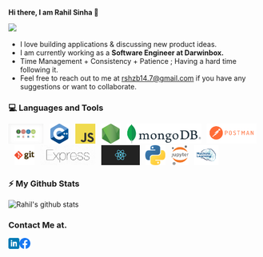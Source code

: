<!--
**rahil-1407/rahil-1407** is a ✨ _special_ ✨ repository because its `README.md` (this file) appears on your GitHub profile.

Here are some ideas to get you started:

- 🔭 I’m currently working on ...
- 🌱 I’m currently learning ...
- 👯 I’m looking to collaborate on ...
- 🤔 I’m looking for help with ...
- 💬 Ask me about ...
- 📫 How to reach me: ...
- 😄 Pronouns: ...
- ⚡ Fun fact: ...
-->

<hi align="center"><strong> Hi there, I am Rahil Sinha 👋 </strong></h1>

<img src="https://storage.googleapis.com/gweb-uniblog-publish-prod/original_images/Dino_non-birthday_version.gif"/>
<br>

- I love building applications & discussing new product ideas.
- I am currently working as a <b>Software Engineer at Darwinbox.</b>
- Time Management + Consistency + Patience ; Having a hard time following it.
- Feel free to reach out to me at rshzb14.7@gmail.com if you have any suggestions or want to collaborate. 

### 💻 Languages and Tools

<code><img height="40" src="https://github.com/rahil-1407/rahil-1407/blob/main/Images/mern.png"></code>&nbsp;&nbsp;
<code><img height="40" src="https://github.com/rahil-1407/rahil-1407/blob/main/Images/cpp.png"></code>&nbsp;&nbsp;
<code><img height="40" src="https://github.com/rahil-1407/rahil-1407/blob/main/Images/javascript.png"></code>&nbsp;&nbsp;
<code><img height="40" src="https://github.com/rahil-1407/rahil-1407/blob/main/Images/nodejs.png"></code>&nbsp;&nbsp;
<code><img height="40" src="https://github.com/rahil-1407/rahil-1407/blob/main/Images/mongoDB.png"></code>&nbsp;&nbsp;
<code><img height="40" src="https://github.com/rahil-1407/rahil-1407/blob/main/Images/postman.png"></code>&nbsp;&nbsp;
<code><img height="40" src="https://github.com/rahil-1407/rahil-1407/blob/main/Images/git.png"></code>&nbsp;&nbsp;
<code><img height="40" src="https://github.com/rahil-1407/rahil-1407/blob/main/Images/express.png"></code>&nbsp;&nbsp;
<code><img height="40" src="https://github.com/rahil-1407/rahil-1407/blob/main/Images/react.png"></code>&nbsp;&nbsp;
<code><img height="40" src="https://github.com/rahil-1407/rahil-1407/blob/main/Images/python.png"></code>&nbsp;&nbsp;
<code><img height="40" src="https://github.com/rahil-1407/rahil-1407/blob/main/Images/jupyter.png"></code>&nbsp;&nbsp;
<code><img height="40" src="https://github.com/rahil-1407/rahil-1407/blob/main/Images/ml.png"></code>&nbsp;&nbsp;
&nbsp;&nbsp;

### ⚡ My Github Stats

![Rahil's github stats](https://github-readme-stats.vercel.app/api?username=rahil-1407&show_icons=true&theme=merko)

### Contact Me at.

<a href="https://www.linkedin.com/in/rahil-sinha-74655a154/">
  <img align="left" alt="Rahil's LinkedIN" width="22px" src="https://github.com/rahil-1407/rahil-1407/blob/main/Images/linkedin.png" />
</a>
<a href="https://www.facebook.com/sinha.rahil1">
  <img align="left" alt="Rahil's Facebook" width="22px" src="https://github.com/rahil-1407/rahil-1407/blob/main/Images/f_logo_RGB-Hex-Blue_512.png" />
 <br><br>
  
